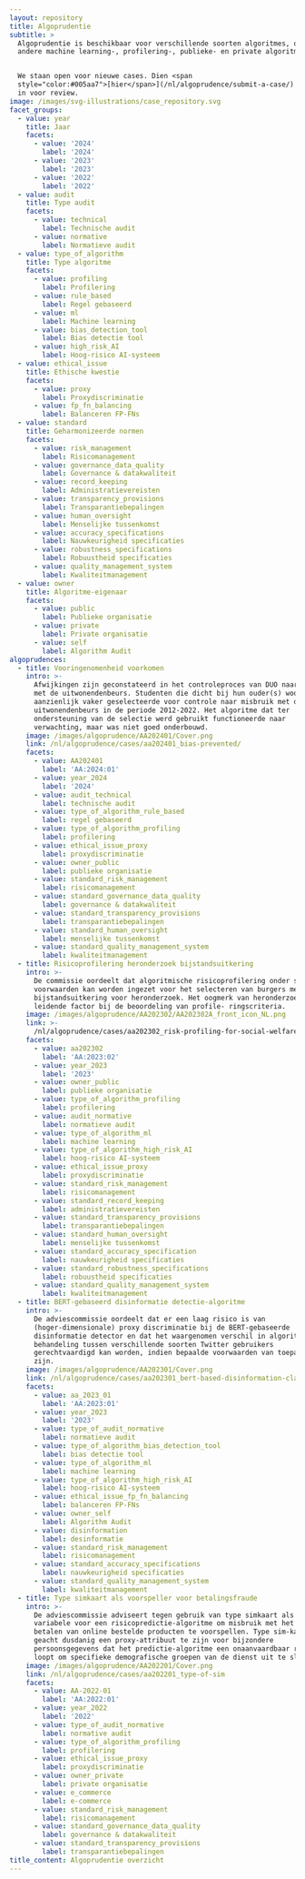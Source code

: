 ```yaml
---
layout: repository
title: Algoprudentie
subtitle: >
  Algoprudentie is beschikbaar voor verschillende soorten algoritmes, onder
  andere machine learning-, profilering-, publieke- en private algoritmes.


  We staan open voor nieuwe cases. Dien <span
  style="color:#005aa7">[hier</span>](/nl/algoprudence/submit-a-case/) een case
  in voor review.
image: /images/svg-illustrations/case_repository.svg
facet_groups:
  - value: year
    title: Jaar
    facets:
      - value: '2024'
        label: '2024'
      - value: '2023'
        label: '2023'
      - value: '2022'
        label: '2022'
  - value: audit
    title: Type audit
    facets:
      - value: technical
        label: Technische audit
      - value: normative
        label: Normatieve audit
  - value: type_of_algorithm
    title: Type algoritme
    facets:
      - value: profiling
        label: Profilering
      - value: rule_based
        label: Regel gebaseerd
      - value: ml
        label: Machine learning
      - value: bias_detection_tool
        label: Bias detectie tool
      - value: high_risk_AI
        label: Hoog-risico AI-systeem
  - value: ethical_issue
    title: Ethische kwestie
    facets:
      - value: proxy
        label: Proxydiscriminatie
      - value: fp_fn_balancing
        label: Balanceren FP-FNs
  - value: standard
    title: Geharmonizeerde normen
    facets:
      - value: risk_management
        label: Risicomanagement
      - value: governance_data_quality
        label: Governance & datakwaliteit
      - value: record_keeping
        label: Administratievereisten
      - value: transparency_provisions
        label: Transparantiebepalingen
      - value: human_oversight
        label: Menselijke tussenkomst
      - value: accuracy_specifications
        label: Nauwkeurigheid specificaties
      - value: robustness_specifications
        label: Robuustheid specificaties
      - value: quality_management_system
        label: Kwaliteitmanagement
  - value: owner
    title: Algoritme-eigenaar
    facets:
      - value: public
        label: Publieke organisatie
      - value: private
        label: Private organisatie
      - value: self
        label: Algorithm Audit
algoprudences:
  - title: Vooringenomenheid voorkomen
    intro: >-
      Afwijkingen zijn geconstateerd in het controleproces van DUO naar misbruik
      met de uitwonendenbeurs. Studenten die dicht bij hun ouder(s) woonden zijn
      aanzienlijk vaker geselecteerde voor controle naar misbruik met de
      uitwonendenbeurs in de periode 2012-2022. Het algoritme dat ter
      ondersteuning van de selectie werd gebruikt functioneerde naar
      verwachting, maar was niet goed onderbouwd.
    image: /images/algoprudence/AA202401/Cover.png
    link: /nl/algoprudence/cases/aa202401_bias-prevented/
    facets:
      - value: AA202401
        label: 'AA:2024:01'
      - value: year_2024
        label: '2024'
      - value: audit_technical
        label: technische audit
      - value: type_of_algorithm_rule_based
        label: regel gebaseerd
      - value: type_of_algorithm_profiling
        label: profilering
      - value: ethical_issue_proxy
        label: proxydiscriminatie
      - value: owner_public
        label: publieke organisatie
      - value: standard_risk_management
        label: risicomanagement
      - value: standard_governance_data_quality
        label: governance & datakwaliteit
      - value: standard_transparency_provisions
        label: transparantiebepalingen
      - value: standard_human_oversight
        label: menselijke tussenkomst
      - value: standard_quality_management_system
        label: kwaliteitmanagement
  - title: Risicoprofilering heronderzoek bijstandsuitkering
    intro: >-
      De commissie oordeelt dat algoritmische risicoprofilering onder strikte
      voorwaarden kan worden ingezet voor het selecteren van burgers met een
      bijstandsuitkering voor heronderzoek. Het oogmerk van heronderzoek is een
      leidende factor bij de beoordeling van profile- ringscriteria.
    image: /images/algoprudence/AA202302/AA202302A_front_icon_NL.png
    link: >-
      /nl/algoprudence/cases/aa202302_risk-profiling-for-social-welfare-reexamination
    facets:
      - value: aa202302
        label: 'AA:2023:02'
      - value: year_2023
        label: '2023'
      - value: owner_public
        label: publieke organisatie
      - value: type_of_algorithm_profiling
        label: profilering
      - value: audit_normative
        label: normatieve audit
      - value: type_of_algorithm_ml
        label: machine learning
      - value: type_of_algorithm_high_risk_AI
        label: hoog-risico AI-systeem
      - value: ethical_issue_proxy
        label: proxydiscriminatie
      - value: standard_risk_management
        label: risicomanagement
      - value: standard_record_keeping
        label: administratievereisten
      - value: standard_transparency_provisions
        label: transparantiebepalingen
      - value: standard_human_oversight
        label: menselijke tussenkomst
      - value: standard_accuracy_specification
        label: nauwkeurigheid specificaties
      - value: standard_robustness_specifications
        label: robuustheid specificaties
      - value: standard_quality_management_system
        label: kwaliteitmanagement
  - title: BERT-gebaseerd disinformatie detectie-algoritme
    intro: >-
      De adviescommissie oordeelt dat er een laag risico is van
      (hoger-dimensionale) proxy discriminatie bij de BERT-gebaseerde
      disinformatie detector en dat het waargenomen verschil in algoritmische
      behandeling tussen verschillende soorten Twitter gebruikers
      gerechtvaardigd kan worden, indien bepaalde voorwaarden van toepassing
      zijn.
    image: /images/algoprudence/AA202301/Cover.png
    link: /nl/algoprudence/cases/aa202301_bert-based-disinformation-classifier
    facets:
      - value: aa_2023_01
        label: 'AA:2023:01'
      - value: year_2023
        label: '2023'
      - value: type_of_audit_normative
        label: normatieve audit
      - value: type_of_algorithm_bias_detection_tool
        label: bias detectie tool
      - value: type_of_algorithm_ml
        label: machine learning
      - value: type_of_algorithm_high_risk_AI
        label: hoog-risico AI-systeem
      - value: ethical_issue_fp_fn_balancing
        label: balanceren FP-FNs
      - value: owner_self
        label: Algorithm Audit
      - value: disinformation
        label: desinformatie
      - value: standard_risk_management
        label: risicomanagement
      - value: standard_accuracy_specifications
        label: nauwkeurigheid specificaties
      - value: standard_quality_management_system
        label: kwaliteitmanagement
  - title: Type simkaart als voorspeller voor betalingsfraude
    intro: >-
      De adviescommissie adviseert tegen gebruik van type simkaart als input
      variabele voor een risicopredictie-algoritme om misbruik met het achteraf
      betalen van online bestelde producten te voorspellen. Type sim-kaart wordt
      geacht dusdanig een proxy-attribuut te zijn voor bijzondere
      persoonsgegevens dat het predictie-algoritme een onaanvaardbaar risico
      loopt om specifieke demografische groepen van de dienst uit te sluiten.
    image: /images/algoprudence/AA202201/Cover.png
    link: /nl/algoprudence/cases/aa202201_type-of-sim
    facets:
      - value: AA-2022-01
        label: 'AA:2022:01'
      - value: year_2022
        label: '2022'
      - value: type_of_audit_normative
        label: normative audit
      - value: type_of_algorithm_profiling
        label: profilering
      - value: ethical_issue_proxy
        label: proxydiscriminatie
      - value: owner_private
        label: private organisatie
      - value: e_commerce
        label: e-commerce
      - value: standard_risk_management
        label: risicomanagement
      - value: standard_governance_data_quality
        label: governance & datakwaliteit
      - value: standard_transparency_provisions
        label: transparantiebepalingen
title_content: Algoprudentie overzicht
---
```


